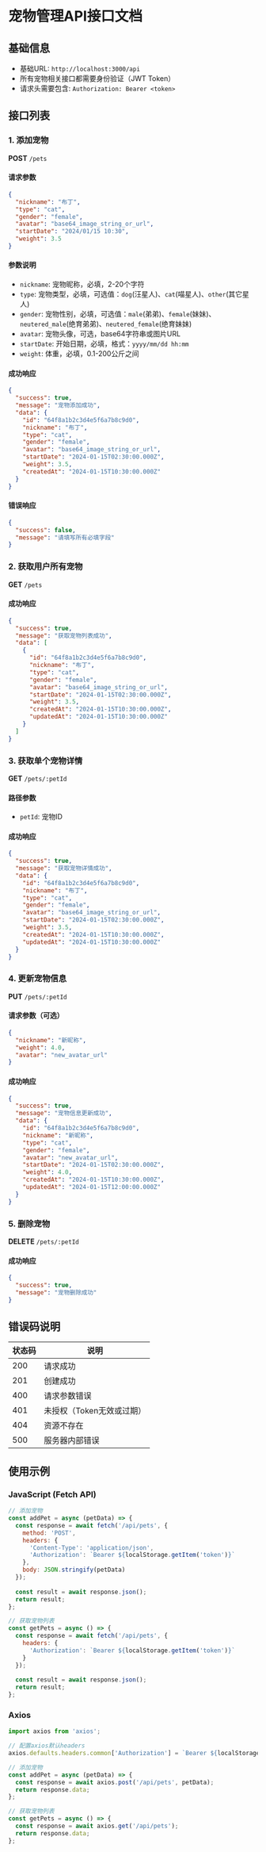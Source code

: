 # 宠物管理API接口文档

## 基础信息
- 基础URL: `http://localhost:3000/api`
- 所有宠物相关接口都需要身份验证（JWT Token）
- 请求头需要包含: `Authorization: Bearer <token>`

## 接口列表

### 1. 添加宠物
**POST** `/pets`

#### 请求参数
```json
{
  "nickname": "布丁",
  "type": "cat",
  "gender": "female", 
  "avatar": "base64_image_string_or_url",
  "startDate": "2024/01/15 10:30",
  "weight": 3.5
}
```

#### 参数说明
- `nickname`: 宠物昵称，必填，2-20个字符
- `type`: 宠物类型，必填，可选值：`dog`(汪星人)、`cat`(喵星人)、`other`(其它星人)
- `gender`: 宠物性别，必填，可选值：`male`(弟弟)、`female`(妹妹)、`neutered_male`(绝育弟弟)、`neutered_female`(绝育妹妹)
- `avatar`: 宠物头像，可选，base64字符串或图片URL
- `startDate`: 开始日期，必填，格式：`yyyy/mm/dd hh:mm`
- `weight`: 体重，必填，0.1-200公斤之间

#### 成功响应
```json
{
  "success": true,
  "message": "宠物添加成功",
  "data": {
    "id": "64f8a1b2c3d4e5f6a7b8c9d0",
    "nickname": "布丁",
    "type": "cat",
    "gender": "female",
    "avatar": "base64_image_string_or_url",
    "startDate": "2024-01-15T02:30:00.000Z",
    "weight": 3.5,
    "createdAt": "2024-01-15T10:30:00.000Z"
  }
}
```

#### 错误响应
```json
{
  "success": false,
  "message": "请填写所有必填字段"
}
```

### 2. 获取用户所有宠物
**GET** `/pets`

#### 成功响应
```json
{
  "success": true,
  "message": "获取宠物列表成功",
  "data": [
    {
      "id": "64f8a1b2c3d4e5f6a7b8c9d0",
      "nickname": "布丁",
      "type": "cat",
      "gender": "female",
      "avatar": "base64_image_string_or_url",
      "startDate": "2024-01-15T02:30:00.000Z",
      "weight": 3.5,
      "createdAt": "2024-01-15T10:30:00.000Z",
      "updatedAt": "2024-01-15T10:30:00.000Z"
    }
  ]
}
```

### 3. 获取单个宠物详情
**GET** `/pets/:petId`

#### 路径参数
- `petId`: 宠物ID

#### 成功响应
```json
{
  "success": true,
  "message": "获取宠物详情成功",
  "data": {
    "id": "64f8a1b2c3d4e5f6a7b8c9d0",
    "nickname": "布丁",
    "type": "cat",
    "gender": "female",
    "avatar": "base64_image_string_or_url",
    "startDate": "2024-01-15T02:30:00.000Z",
    "weight": 3.5,
    "createdAt": "2024-01-15T10:30:00.000Z",
    "updatedAt": "2024-01-15T10:30:00.000Z"
  }
}
```

### 4. 更新宠物信息
**PUT** `/pets/:petId`

#### 请求参数（可选）
```json
{
  "nickname": "新昵称",
  "weight": 4.0,
  "avatar": "new_avatar_url"
}
```

#### 成功响应
```json
{
  "success": true,
  "message": "宠物信息更新成功",
  "data": {
    "id": "64f8a1b2c3d4e5f6a7b8c9d0",
    "nickname": "新昵称",
    "type": "cat",
    "gender": "female",
    "avatar": "new_avatar_url",
    "startDate": "2024-01-15T02:30:00.000Z",
    "weight": 4.0,
    "createdAt": "2024-01-15T10:30:00.000Z",
    "updatedAt": "2024-01-15T12:00:00.000Z"
  }
}
```

### 5. 删除宠物
**DELETE** `/pets/:petId`

#### 成功响应
```json
{
  "success": true,
  "message": "宠物删除成功"
}
```

## 错误码说明

| 状态码 | 说明 |
|--------|------|
| 200 | 请求成功 |
| 201 | 创建成功 |
| 400 | 请求参数错误 |
| 401 | 未授权（Token无效或过期） |
| 404 | 资源不存在 |
| 500 | 服务器内部错误 |

## 使用示例

### JavaScript (Fetch API)
```javascript
// 添加宠物
const addPet = async (petData) => {
  const response = await fetch('/api/pets', {
    method: 'POST',
    headers: {
      'Content-Type': 'application/json',
      'Authorization': `Bearer ${localStorage.getItem('token')}`
    },
    body: JSON.stringify(petData)
  });
  
  const result = await response.json();
  return result;
};

// 获取宠物列表
const getPets = async () => {
  const response = await fetch('/api/pets', {
    headers: {
      'Authorization': `Bearer ${localStorage.getItem('token')}`
    }
  });
  
  const result = await response.json();
  return result;
};
```

### Axios
```javascript
import axios from 'axios';

// 配置axios默认headers
axios.defaults.headers.common['Authorization'] = `Bearer ${localStorage.getItem('token')}`;

// 添加宠物
const addPet = async (petData) => {
  const response = await axios.post('/api/pets', petData);
  return response.data;
};

// 获取宠物列表
const getPets = async () => {
  const response = await axios.get('/api/pets');
  return response.data;
};
```
